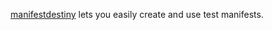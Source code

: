 [manifestdestiny](http://mozbase.readthedocs.org/en/latest/manifestdestiny.html)
lets you easily create and use test manifests.

